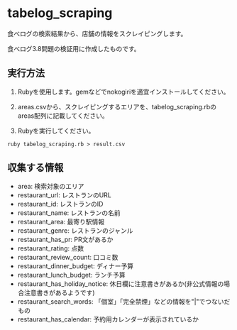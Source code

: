 # tabelog_scraping
食べログの検索結果から、店舗の情報をスクレイピングします。

食べログ3.8問題の検証用に作成したものです。

## 実行方法
1. Rubyを使用します。gemなどでnokogiriを適宜インストールしてください。

2. areas.csvから、スクレイピングするエリアを、tabelog_scraping.rbのareas配列に記載してください。

3. Rubyを実行してください。
```
ruby tabelog_scraping.rb > result.csv
```

## 収集する情報
* area: 検索対象のエリア
* restaurant_url: レストランのURL
* restaurant_id: レストランのID
* restaurant_name: レストランの名前
* restaurant_area: 最寄り駅情報
* restaurant_genre: レストランのジャンル
* restaurant_has_pr: PR文があるか
* restaurant_rating: 点数
* restaurant_review_count: 口コミ数
* restaurant_dinner_budget: ディナー予算
* restaurant_lunch_budget: ランチ予算
* restaurant_has_holiday_notice: 休日欄に注意書きがあるか(非公式情報の場合注意書きがあるようです)
* restaurant_search_words: 「個室」「完全禁煙」などの情報を"|"でつないだもの
* restaurant_has_calendar: 予約用カレンダーが表示されているか

